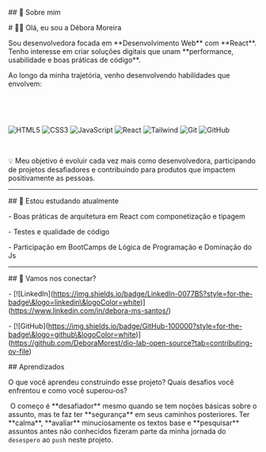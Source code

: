 \## 🚀 Sobre mim

\# 👩‍💻 Olá, eu sou a Débora Moreira  



Sou desenvolvedora focada em \*\*Desenvolvimento Web\*\* com \*\*React\*\*. Tenho interesse em criar soluções digitais que unam \*\*performance, usabilidade e boas práticas de código\*\*.  



Ao longo da minha trajetória, venho desenvolvendo habilidades que envolvem: 

&nbsp;  

&nbsp;<div>

<img alt="HTML5" src="https://img.shields.io/badge/-HTML5-E34F26?style=flat-square\&logo=html5\&logoColor=white" />

<img alt="CSS3" src="https://img.shields.io/badge/-CSS3-1572B6?style=flat-square\&logo=css3\&logoColor=white" />

<img alt="JavaScript" src="https://img.shields.io/badge/-JavaScript-F7DF1E?style=flat-square\&logo=javascript\&logoColor=black" />

<img alt="React" src="https://img.shields.io/badge/-React-45b8d8?style=flat-square\&logo=react\&logoColor=white" />

<img alt="Tailwind" src="https://img.shields.io/badge/Tailwind\_CSS-grey?style=flat-square\&logo=tailwind-css\&logoColor=38B2AC" />

<img alt="Git" src="https://img.shields.io/badge/Git-F05032?logo=git\&logoColor=fff" />

<img alt="GitHub" src="https://img.shields.io/badge/GitHub-%23121011.svg?logo=github\&logoColor=white)" />

</div>

&nbsp;    



💡 Meu objetivo é evoluir cada vez mais como desenvolvedora, participando de projetos desafiadores e contribuindo para produtos que impactem positivamente as pessoas.  



---



\## 🌱 Estou estudando atualmente

\- Boas práticas de arquitetura em React com componetização e tipagem

\- Testes e qualidade de código  

\- Participação em BootCamps de Lógica de Programação e Dominação do Js



---



\## 🚀 Vamos nos conectar?

\- \[!\[LinkedIn](https://img.shields.io/badge/LinkedIn-0077B5?style=for-the-badge\&logo=linkedin\&logoColor=white)](https://www.linkedin.com/in/debora-ms-santos/)

\- \[!\[GitHub](https://img.shields.io/badge/GitHub-100000?style=for-the-badge\&logo=github\&logoColor=white)](https://github.com/DeboraMorest/dio-lab-open-source?tab=contributing-ov-file)  







\## Aprendizados



O que você aprendeu construindo esse projeto? Quais desafios você enfrentou e como você superou-os? 



&nbsp;O começo é \*\*desafiador\*\* mesmo quando se tem noções básicas sobre o assunto, mas te faz ter \*\*segurança\*\* em seus caminhos posteriores. Ter \*\*calma\*\*, \*\*avaliar\*\* minuciosamente os textos base e \*\*pesquisar\*\* assuntos antes não conhecidos fizeram parte da minha jornada do `desespero` ao `push` neste projeto.

